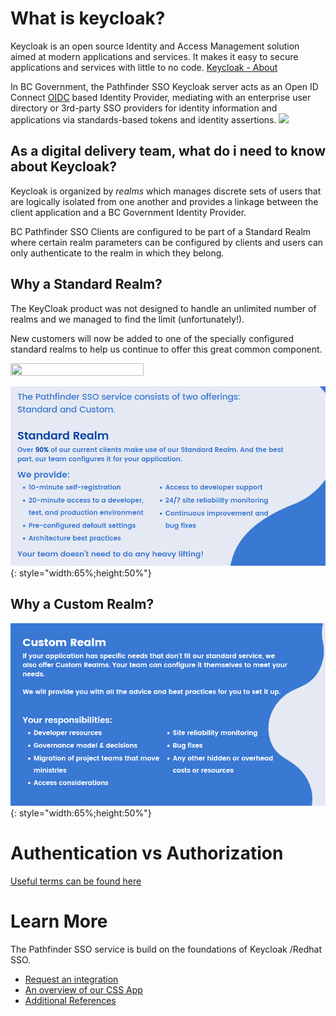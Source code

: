 # What is keycloak?
Keycloak is an open source Identity and Access Management solution aimed at modern applications and services. It makes it easy to secure applications and services with little to no code. [Keycloak - About](https://www.keycloak.org/)

In BC Government, the Pathfinder SSO Keycloak server acts as an Open ID Connect [OIDC](https://openid.net/connect/) based Identity Provider, mediating with an enterprise user directory or 3rd-party SSO providers for identity information and applications via standards-based tokens and identity assertions.
<img src="https://github.com/bcgov/sso-keycloak/assets/56739669/d71bfba1-b9e9-4efa-b86f-b9e2f3acce02" >

## As a digital delivery team, what do i need to know about Keycloak?

Keycloak is organized by _realms_ which manages discrete sets of users that are logically isolated from one another and provides a linkage between the client application and a BC Government Identity Provider.

BC Pathfinder SSO Clients are configured to be part of a Standard Realm where certain realm parameters can be configured by clients and users can only authenticate to the realm in which they belong.

## Why a Standard Realm?
The KeyCloak product was not designed to handle an unlimited number of realms and we managed to find the limit (unfortunately!).

New customers will now be added to one of the specially configured standard realms to help us continue to offer this great common component.

<img src="https://user-images.githubusercontent.com/56739669/138940137-b8f939e2-3d8b-4083-b492-b96e219153c2.png" width="65%" height="50%">

![Standard vs Custom Realm](./img/standard-vs-custom.png){: style="width:65%;height:50%"}


## Why a Custom Realm?
![Standard vs Custom Realm](./img/custom-realm.png){: style="width:65%;height:50%"}

# Authentication vs Authorization
[Useful terms can be found here](https://github.com/bcgov/sso-keycloak/wiki/Useful-References#intro-to-terms)


# Learn More
The Pathfinder SSO service is build on the foundations of Keycloak /Redhat SSO.

* [Request an integration](https://bcgov.github.io/sso-requests/)
* [An overview of our CSS App](index)
* [Additional References](Useful-References)
